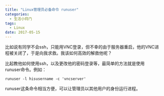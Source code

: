 ```yaml
---
title: "Linux管理员必备命令 runuser"
categories:
  - 生活小窍门
tags:
  - Linux
date: 2017-05-15
---
```



比如说有同学不会ssh，只能用VNC登录，但不幸的由于服务器重启，他的VNC进程被关闭了，于是向我求救。我该如何高效的解救他呢？

比起教他如何使用ssh，以及更改他的密码登录等，最简单的方法就是使用runuser命令。例如：

`runuser -l hisusername -c 'vncserver'`

runuser这条命令相当方便，可以让管理员以其他用户的身份运行进程。